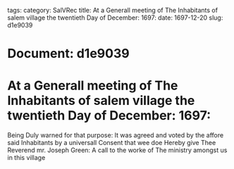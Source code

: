 tags: 
category: SalVRec
title: At a Generall meeting of The Inhabitants of salem village the twentieth Day of December: 1697:
date: 1697-12-20
slug: d1e9039




# Document: d1e9039


# At a Generall meeting of The Inhabitants of salem village the twentieth Day of December: 1697: 

Being Duly warned for that purpose: It was agreed and voted by the affore said Inhabitants by a universall Consent that wee doe Hereby give Thee Reverend mr. Joseph Green: A call to the worke of The ministry amongst us in this village
